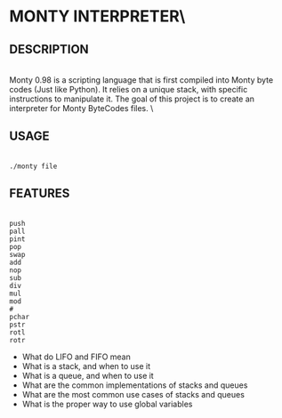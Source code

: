 # MONTY INTERPRETER\
## 		DESCRIPTION
\
		Monty 0.98 is a scripting language that is first compiled into Monty byte codes (Just like Python). It 	relies on a unique stack, with specific instructions to manipulate it. The goal of this project is to create an interpreter for Monty ByteCodes files.
\

##		USAGE
\
		`./monty file`

##		FEATURES
\
 		`push`\
 		`pall`\
 		`pint`\
 		`pop`\
 		`swap`\
 		`add`\
 		`nop`\
 		`sub`\
 		`div`\
 		`mul`\
 		`mod`\
 		`#`\
 		`pchar`\
 		`pstr`\
 		`rotl`\
 		`rotr`


*   What do LIFO and FIFO mean
*   What is a stack, and when to use it
*   What is a queue, and when to use it
*   What are the common implementations of stacks and queues
*   What are the most common use cases of stacks and queues
*   What is the proper way to use global variables
